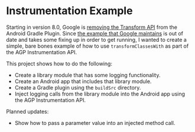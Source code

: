 # Instrumentation Example

Starting in version 8.0, Google is [removing the Transform API](https://developer.android.com/studio/releases/gradle-plugin-api-updates#transform-removed) from the Android Gradle Plugin. Since [the example that Google maintains](https://developer.android.com/studio/releases/gradle-plugin-api-updates#transform-removed) is out of date and takes some fixing up in order to get running, I wanted to create a simple, bare bones example of how to use `transformClassesWith` as part of the AGP Instrumentation API.

This project shows how to do the following:
 * Create a library module that has some logging functionality.
 * Create an Android app that includes that library module.
 * Create a Gradle plugin using the `buildSrc` directory.
 * Inject logging calls from the library module into the Android app using the AGP Instrumentation API.

Planned updates:
 * Show how to pass a parameter value into an injected method call.